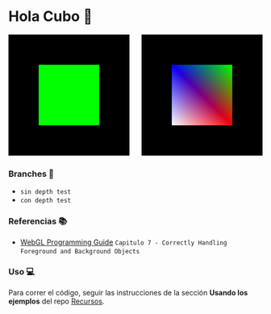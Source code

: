 # Hola Cubo 👋

<p align="center">
  <img src="docs/previews.png"/>
</p>

### Branches 🌳

- `sin depth test`
- `con depth test`

### Referencias 📚

- [WebGL Programming Guide](https://www.oreilly.com/library/view/webgl-programming-guide/9780133364903/) `Capitulo 7 - Correctly Handling Foreground and Background Objects`

### Uso 💻

Para correr el código, seguir las instrucciones de la sección **Usando los ejemplos** del repo [Recursos](https://github.com/computacion-grafica-uns/Recursos).
